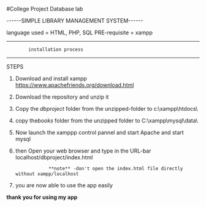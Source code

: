 #College Project
Database lab


------SIMPLE LIBRARY MANAGEMENT SYSTEM------

language used = HTML, PHP, SQL
PRE-requisite = xampp

---------------------------------------------
            installation process
---------------------------------------------

STEPS        
 1. Download and install xampp  https://www.apachefriends.org/download.html  
 2. Download the repository and unzip it
 3. Copy the *dbproject* folder from the unzipped-folder to 
              c:\xampp\htdocs\
 
 4. copy the*books* folder from the unzipped folder to
              C:\xampp\mysql\data\
              
 5. Now launch the xamppp control pannel
                and start Apache
                and start mysql
                
 6. then Open your web browser and type in the URL-bar
                localhost/dbproject/index.html
                
                    **note** -don't open the index.html file directly without xampp/localhost
                
 7. you are now able to use the app easily 
 
 **thank you for using my app**
